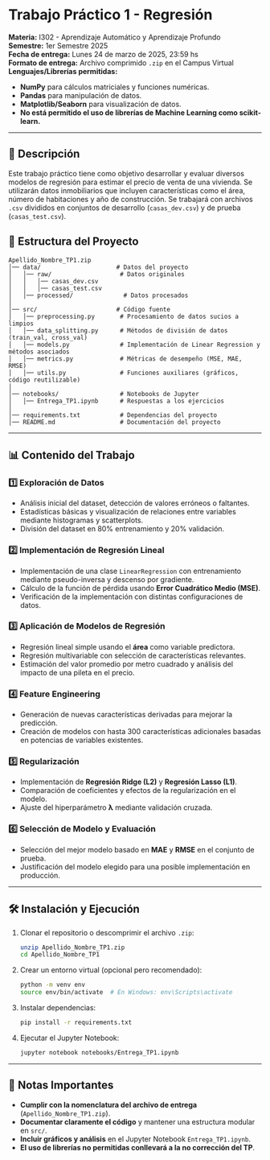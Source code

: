 # Trabajo Práctico 1 - Regresión

**Materia:** I302 - Aprendizaje Automático y Aprendizaje Profundo  
**Semestre:** 1er Semestre 2025  
**Fecha de entrega:** Lunes 24 de marzo de 2025, 23:59 hs  
**Formato de entrega:** Archivo comprimido `.zip` en el Campus Virtual  
**Lenguajes/Librerías permitidas:**  
- **NumPy** para cálculos matriciales y funciones numéricas.  
- **Pandas** para manipulación de datos.  
- **Matplotlib/Seaborn** para visualización de datos.  
- **No está permitido el uso de librerías de Machine Learning como scikit-learn.**  

---

## 📌 Descripción

Este trabajo práctico tiene como objetivo desarrollar y evaluar diversos modelos de regresión para estimar el precio de venta de una vivienda. Se utilizarán datos inmobiliarios que incluyen características como el área, número de habitaciones y año de construcción. Se trabajará con archivos `.csv` divididos en conjuntos de desarrollo (`casas_dev.csv`) y de prueba (`casas_test.csv`).

## 📂 Estructura del Proyecto

```
Apellido_Nombre_TP1.zip
│── data/                     # Datos del proyecto
│   │── raw/                   # Datos originales
│   │   │── casas_dev.csv
│   │   │── casas_test.csv
│   │── processed/              # Datos procesados
│
│── src/                      # Código fuente
│   │── preprocessing.py       # Procesamiento de datos sucios a limpios
│   │── data_splitting.py      # Métodos de división de datos (train_val, cross_val)
│   │── models.py              # Implementación de Linear Regression y métodos asociados
│   │── metrics.py             # Métricas de desempeño (MSE, MAE, RMSE)
│   │── utils.py               # Funciones auxiliares (gráficos, código reutilizable)
│
│── notebooks/                 # Notebooks de Jupyter
│   │── Entrega_TP1.ipynb      # Respuestas a los ejercicios
│
│── requirements.txt           # Dependencias del proyecto
│── README.md                  # Documentación del proyecto
```

---

## 📊 Contenido del Trabajo

### 1️⃣ Exploración de Datos  
- Análisis inicial del dataset, detección de valores erróneos o faltantes.  
- Estadísticas básicas y visualización de relaciones entre variables mediante histogramas y scatterplots.  
- División del dataset en 80% entrenamiento y 20% validación.  

### 2️⃣ Implementación de Regresión Lineal  
- Implementación de una clase `LinearRegression` con entrenamiento mediante pseudo-inversa y descenso por gradiente.  
- Cálculo de la función de pérdida usando **Error Cuadrático Medio (MSE)**.  
- Verificación de la implementación con distintas configuraciones de datos.  

### 3️⃣ Aplicación de Modelos de Regresión  
- Regresión lineal simple usando el **área** como variable predictora.  
- Regresión multivariable con selección de características relevantes.  
- Estimación del valor promedio por metro cuadrado y análisis del impacto de una pileta en el precio.  

### 4️⃣ Feature Engineering  
- Generación de nuevas características derivadas para mejorar la predicción.  
- Creación de modelos con hasta 300 características adicionales basadas en potencias de variables existentes.  

### 5️⃣ Regularización  
- Implementación de **Regresión Ridge (L2)** y **Regresión Lasso (L1)**.  
- Comparación de coeficientes y efectos de la regularización en el modelo.  
- Ajuste del hiperparámetro **λ** mediante validación cruzada.  

### 6️⃣ Selección de Modelo y Evaluación  
- Selección del mejor modelo basado en **MAE** y **RMSE** en el conjunto de prueba.  
- Justificación del modelo elegido para una posible implementación en producción.  

---

## 🛠 Instalación y Ejecución

1. Clonar el repositorio o descomprimir el archivo `.zip`:
   ```sh
   unzip Apellido_Nombre_TP1.zip
   cd Apellido_Nombre_TP1
   ```

2. Crear un entorno virtual (opcional pero recomendado):
   ```sh
   python -m venv env
   source env/bin/activate  # En Windows: env\Scripts\activate
   ```

3. Instalar dependencias:
   ```sh
   pip install -r requirements.txt
   ```

4. Ejecutar el Jupyter Notebook:
   ```sh
   jupyter notebook notebooks/Entrega_TP1.ipynb
   ```

---

## 📌 Notas Importantes

- **Cumplir con la nomenclatura del archivo de entrega** (`Apellido_Nombre_TP1.zip`).  
- **Documentar claramente el código** y mantener una estructura modular en `src/`.  
- **Incluir gráficos y análisis** en el Jupyter Notebook `Entrega_TP1.ipynb`.  
- **El uso de librerías no permitidas conllevará a la no corrección del TP**.  

